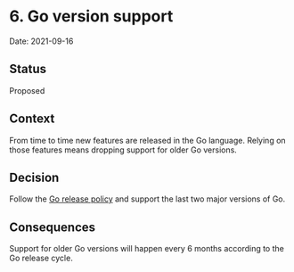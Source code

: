 # 6. Go version support

Date: 2021-09-16

## Status

Proposed

## Context

From time to time new features are released in the Go language.
Relying on those features means dropping support for older Go versions.

## Decision

Follow the [Go release policy](https://golang.org/doc/devel/release#policy) and support the last two major versions of Go.

## Consequences

Support for older Go versions will happen every 6 months according to the Go release cycle.
